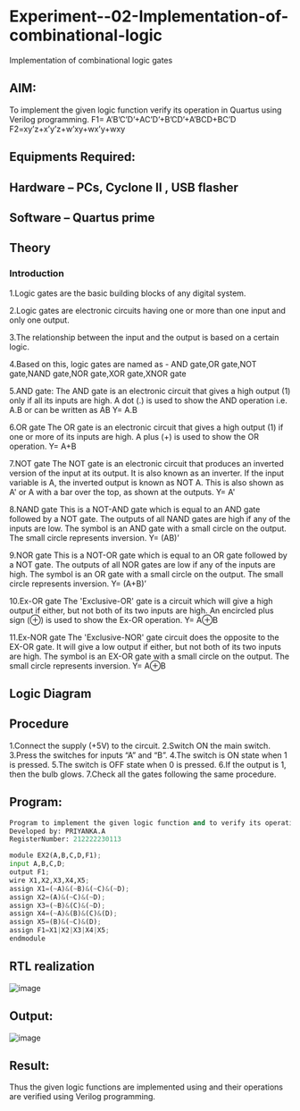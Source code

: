 # Experiment--02-Implementation-of-combinational-logic
Implementation of combinational logic gates
 
## AIM:
To implement the given logic function verify its operation in Quartus using Verilog programming.
 F1= A’B’C’D’+AC’D’+B’CD’+A’BCD+BC’D
F2=xy’z+x’y’z+w’xy+wx’y+wxy
 
 
 
## Equipments Required:
## Hardware – PCs, Cyclone II , USB flasher
## Software – Quartus prime


## Theory
### Introduction
1.Logic gates are the basic building blocks of any digital system.

2.Logic gates are electronic circuits having one or more than one input and only one output.

3.The relationship between the input and the output is based on a certain logic.

4.Based on this, logic gates are named as - AND gate,OR gate,NOT gate,NAND gate,NOR gate,XOR gate,XNOR gate

5.AND gate: The AND gate is an electronic circuit that gives a high output (1) only if all its inputs are high. A dot (.) is used to show the AND operation i.e. A.B or can be written as AB Y= A.B

6.OR gate The OR gate is an electronic circuit that gives a high output (1) if one or more of its inputs are high. A plus (+) is used to show the OR operation. Y= A+B

7.NOT gate The NOT gate is an electronic circuit that produces an inverted version of the input at its output. It is also known as an inverter. If the input variable is A, the inverted output is known as NOT A. This is also shown as A' or A with a bar over the top, as shown at the outputs. Y= A'

8.NAND gate This is a NOT-AND gate which is equal to an AND gate followed by a NOT gate. The outputs of all NAND gates are high if any of the inputs are low. The symbol is an AND gate with a small circle on the output. The small circle represents inversion. Y= (AB)’

9.NOR gate This is a NOT-OR gate which is equal to an OR gate followed by a NOT gate. The outputs of all NOR gates are low if any of the inputs are high. The symbol is an OR gate with a small circle on the output. The small circle represents inversion. Y= (A+B)’

10.Ex-OR gate The 'Exclusive-OR' gate is a circuit which will give a high output if either, but not both of its two inputs are high. An encircled plus sign (⊕) is used to show the Ex-OR operation. Y= A⊕B

11.Ex-NOR gate The 'Exclusive-NOR' gate circuit does the opposite to the EX-OR gate. It will give a low output if either, but not both of its two inputs are high. The symbol is an EX-OR gate with a small circle on the output. The small circle represents inversion. Y= A⊕B
 

## Logic Diagram
## Procedure
1.Connect the supply (+5V) to the circuit.
2.Switch ON the main switch.
3.Press the switches for inputs “A” and “B”.
4.The switch is ON state when 1 is pressed.
5.The switch is OFF state when 0 is pressed.
6.If the output is 1, then the bulb glows.
7.Check all the gates following the same procedure.
## Program:
```python
Program to implement the given logic function and to verify its operations in quartus using Verilog programming. 
Developed by: PRIYANKA.A 
RegisterNumber: 212222230113

module EX2(A,B,C,D,F1);
input A,B,C,D;
output F1;
wire X1,X2,X3,X4,X5;
assign X1=(~A)&(~B)&(~C)&(~D);
assign X2=(A)&(~C)&(~D);
assign X3=(~B)&(C)&(~D);
assign X4=(~A)&(B)&(C)&(D);
assign X5=(B)&(~C)&(D);
assign F1=X1|X2|X3|X4|X5;
endmodule
```
## RTL realization
![image](https://github.com/Raja8334/Experiment--02-Implementation-of-combinational-logic-/assets/120719634/f98353ca-562d-4c96-bb1b-f57496159234)


## Output:
![image](https://github.com/Raja8334/Experiment--02-Implementation-of-combinational-logic-/assets/120719634/decb09a9-819d-4c07-954b-4bf6141c31fd)


## Result:
Thus the given logic functions are implemented using  and their operations are verified using Verilog programming.
